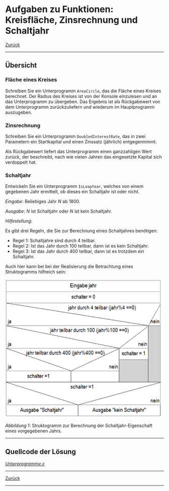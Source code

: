 # Aufgaben zu Funktionen: Kreisfläche, Zinsrechnung und Schaltjahr

[Zurück](./../Exercises.md)

---

## Übersicht

### Fläche eines Kreises

Schreiben Sie ein Unterprogramm `AreaCircle`, das die Fläche eines Kreises berechnet.
Der Radius des Kreises ist von der Konsole einzulesen und an das Unterprogramm zu übergeben.
Das Ergebnis ist als Rückgabewert von dem Unterprogramm zurückzuliefern
und wiederum im Hauptprogramm auszugeben.


### Zinsrechnung

Schreiben Sie ein Unterprogramm `DoubledInterestRate`, das in zwei Parametern ein Startkapital und einen Zinssatz (jährlich) entgegennimmt.

Als Rückgabewert liefert das Unterprogramm einen ganzzahligen Wert zurück, der beschreibt,
nach wie vielen Jahren das eingesetzte Kapital sich verdoppelt hat.

### Schaltjahr

Entwickeln Sie ein Unterprogramm `IsLeapYear`, welches von einem gegebenen Jahr ermittelt, ob dieses ein Schaltjahr ist oder nicht.

*Eingabe*:
Beliebiges Jahr *N* ab 1800.

*Ausgabe*:
*N* ist Schaltjahr oder *N* ist kein Schaltjahr.


*Hilfestellung*:

Es gibt drei Regeln, die Sie zur Berechnung eines Schaltjahres benötigen:

  * Regel 1: Schaltjahre sind durch 4 teilbar.
  * Regel 2: Ist das Jahr durch 100 teilbar, dann ist es kein Schaltjahr.
  * Regel 3: Ist das Jahr durch 400 teilbar, dann ist es trotzdem ein Schaltjahr.

Auch hier kann bei bei der Realisierung die Betrachtung eines Struktogramms hilfreich sein:


<img src="Struktogramm_Schaltjahr.png" width="500">

*Abbildung* 1: Struktogramm zur Berechnung der Schaltjahr-Eigenschaft eines vorgegebenen Jahrs.

---

## Quellcode der Lösung

[*Unterprogramme.c*](./Unterprogramme.c)<br />

---

[Zurück](./../Exercises.md)

---
